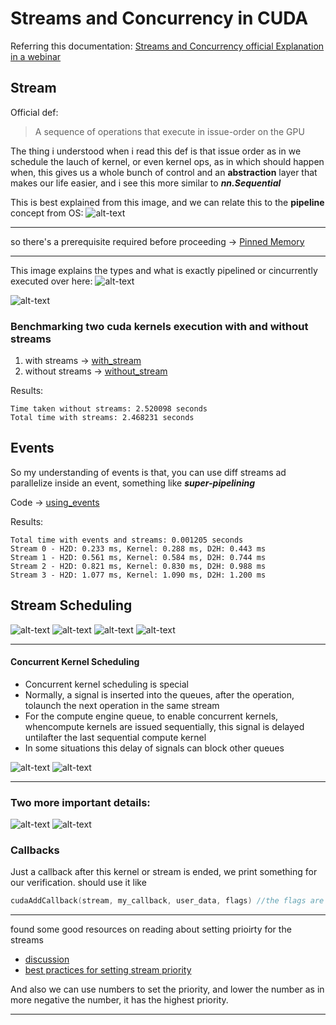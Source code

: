 # Streams and Concurrency in CUDA

Referring this documentation: [Streams and Concurrency official Explanation in a webinar](https://developer.download.nvidia.com/CUDA/training/StreamsAndConcurrencyWebinar.pdf)

## Stream

Official def:
> A sequence of operations that execute in issue-order on the GPU

The thing i understood when i read this def is that issue order as in we schedule the lauch of kernel, or even kernel ops, as in which should happen when, this gives us a whole bunch of control and an **abstraction** layer that makes our life easier, and i see this more similar to <i><b>nn.Sequential</b></i>

This is best explained from this image, and we can relate this to the **pipeline** concept from OS:
![alt-text](../assets/streams_and_concurrency.png)

---
so there's a prerequisite required before proceeding -> [Pinned Memory](./pinned_mem.md)

---

This image explains the types and what is exactly pipelined or cincurrently executed over here:
![alt-text](../assets/types_of_concurrency.png)

![alt-text](../assets/concurrency_requirements.png)

### Benchmarking two cuda kernels execution with and without streams
1. with streams -> [with_stream](./with_stream.cu)
2. without streams -> [without_stream](./without_stream.cu)

Results:
```
Time taken without streams: 2.520098 seconds
Total time with streams: 2.468231 seconds
```

## Events

So my understanding of events is that, you can use diff streams ad parallelize inside an event, something like <i><b>super-pipelining</b></i>

Code -> [using_events](./using_events.cu)

Results:
```
Total time with events and streams: 0.001205 seconds
Stream 0 - H2D: 0.233 ms, Kernel: 0.288 ms, D2H: 0.443 ms
Stream 1 - H2D: 0.561 ms, Kernel: 0.584 ms, D2H: 0.744 ms
Stream 2 - H2D: 0.821 ms, Kernel: 0.830 ms, D2H: 0.988 ms
Stream 3 - H2D: 1.077 ms, Kernel: 1.090 ms, D2H: 1.200 ms
```

## Stream Scheduling

![alt-text](../assets/blocked_queue.png)
![alt-text](../assets/blocked_queue1.png)
![alt-text](../assets/blocked_queue2.png)
![alt-text](../assets/blocked_queue3.png)


---
#### Concurrent Kernel Scheduling
- Concurrent kernel scheduling is special
- Normally, a signal is inserted into the queues, after the operation, tolaunch the next operation in the same stream
- For the compute engine queue, to enable concurrent kernels, whencompute kernels are issued sequentially, this signal is delayed untilafter the last sequential compute kernel
- In some situations this delay of signals can block other queues

![alt-text](../assets/concurrent_scheduling.png)
![alt-text](../assets/concurrent_scheduling1.png)

---

### Two more important details:

![alt-text](../assets/streams_imp.png)
![alt-text](../assets/streams_imp1.png)

### Callbacks

Just a callback after this kernel or stream is ended, we print something for our verification. should use it like
```c
cudaAddCallback(stream, my_callback, user_data, flags) //the flags are mosty set to 0
```

---
found some good resources on reading about setting prioirty for the streams
- [discussion](https://forums.developer.nvidia.com/t/questions-of-cuda-stream-priority/250343)
- [best practices for setting stream priority](https://massedcompute.com/faq-answers/?question=What+are+the+best+practices+for+setting+CUDA+stream+priority+in+a+large-scale+machine+learning+workload%3F)

And also we can use numbers to set the priority, and lower the number as in more negative the number, it has the highest priority.

---
